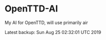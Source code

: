 # OpenTTD-AI
My AI for OpenTTD, will use primarily air

Latest backup: Sun Aug 25 02:32:01 UTC 2019
